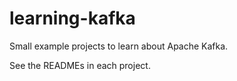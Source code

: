 # learning-kafka
Small example projects to learn about Apache Kafka.

See the READMEs in each project.
